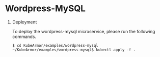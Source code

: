 # Wordpress-MySQL

1. Deployment

    To deploy the wordpress-mysql microservice, please run the following commands.

    ```text
    $ cd KubeArmor/examples/wordpress-mysql
    ~/KubeArmor/examples/wordpress-mysql$ kubectl apply -f .
    ```
